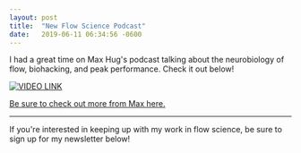 ```yaml
---
layout: post
title:  "New Flow Science Podcast"
date:   2019-06-11 06:34:56 -0600
---
```


I had a great time on Max Hug's podcast talking about the neurobiology of flow, biohacking, and peak performance.  Check it out below!

[![VIDEO LINK](https://img.youtube.com/vi/OEzInHBhFAc/0.jpg)](https://www.youtube.com/watch?v=OEzInHBhFAc)

[Be sure to check out more from Max here.](https://www.maxhug.com/)


--------

If you're interested in keeping up with my work in flow science, be sure to sign up for my newsletter below!

